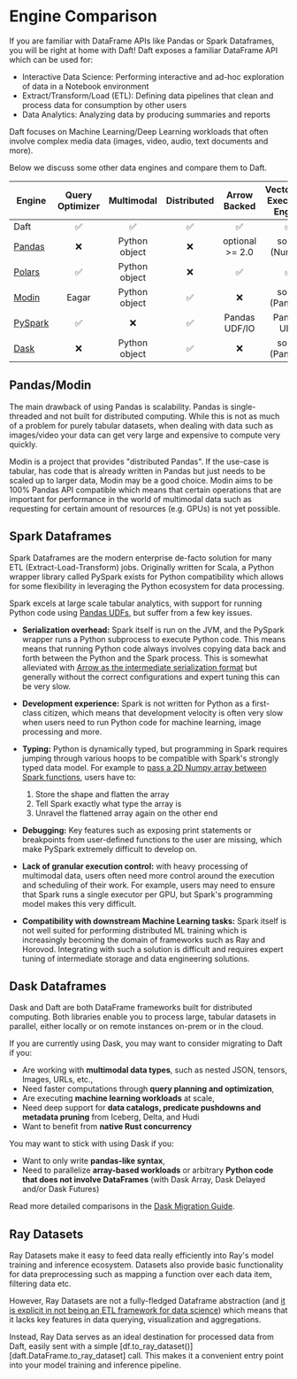 # Engine Comparison

If you are familiar with DataFrame APIs like Pandas or Spark Dataframes, you will be right at home with Daft! Daft exposes a familiar DataFrame API which can be used for:

* Interactive Data Science: Performing interactive and ad-hoc exploration of data in a Notebook environment
* Extract/Transform/Load (ETL): Defining data pipelines that clean and process data for consumption by other users
* Data Analytics: Analyzing data by producing summaries and reports

Daft focuses on Machine Learning/Deep Learning workloads that often involve complex media data (images, video, audio, text documents and more).

Below we discuss some other data engines and compare them to Daft.

<!-- .. csv-table::
 :file: ../_static/dataframe-comp-table.csv
 :widths: 30, 30, 50, 30, 50, 30, 30
 :header-rows: 1 -->

| Engine                                         | Query Optimizer | Multimodal | Distributed | Arrow Backed | Vectorized Execution Engine | Out-of-Core |
| -----------------------------------------------| :--------------:| :--------: | :---------: | :----------: | :-------------------------: | :---------: |
| Daft                                           | ✅ | ✅ | ✅ | ✅ | ✅ | ✅ |
| [Pandas](https://github.com/pandas-dev/pandas) | ❌ | Python object | ❌ | optional >= 2.0 | some (Numpy) | ❌ |
| [Polars](https://github.com/pola-rs/polars)    | ✅ | Python object | ❌ | ✅ | ✅ | ✅ |
| [Modin](https://github.com/modin-project/modin)| Eagar | Python object | ✅ | ❌ | some (Pandas) | ✅ |
| [PySpark](https://github.com/apache/spark)     | ✅ | ❌ | ✅ | Pandas UDF/IO | Pandas UDF | ✅ |
| [Dask](https://github.com/dask/dask)           | ❌ | Python object| ✅ | ❌ | some (Pandas) | ✅ |

## Pandas/Modin

The main drawback of using Pandas is scalability. Pandas is single-threaded and not built for distributed computing. While this is not as much of a problem for purely tabular datasets, when dealing with data such as images/video your data can get very large and expensive to compute very quickly.

Modin is a project that provides "distributed Pandas". If the use-case is tabular, has code that is already written in Pandas but just needs to be scaled up to larger data, Modin may be a good choice. Modin aims to be 100% Pandas API compatible which means that certain operations that are important for performance in the world of multimodal data such as requesting for certain amount of resources (e.g. GPUs) is not yet possible.

## Spark Dataframes

Spark Dataframes are the modern enterprise de-facto solution for many ETL (Extract-Load-Transform) jobs. Originally written for Scala, a Python wrapper library called PySpark exists for Python compatibility which allows for some flexibility in leveraging the Python ecosystem for data processing.

Spark excels at large scale tabular analytics, with support for running Python code using [Pandas UDFs](https://www.databricks.com/blog/2017/10/30/introducing-vectorized-udfs-for-pyspark.html), but suffer from a few key issues.

* **Serialization overhead:** Spark itself is run on the JVM, and the PySpark wrapper runs a Python subprocess to execute Python code. This means means that running Python code always involves copying data back and forth between the Python and the Spark process. This is somewhat alleviated with [Arrow as the intermediate serialization format](https://spark.apache.org/docs/latest/api/python/user_guide/sql/arrow_pandas.html) but generally without the correct configurations and expert tuning this can be very slow.
* **Development experience:** Spark is not written for Python as a first-class citizen, which means that development velocity is often very slow when users need to run Python code for machine learning, image processing and more.
* **Typing:** Python is dynamically typed, but programming in Spark requires jumping through various hoops to be compatible with Spark's strongly typed data model. For example to [pass a 2D Numpy array between Spark functions](https://ai.plainenglish.io/large-scale-deep-learning-with-spark-an-opinionated-guide-1f2a7a948424), users have to:

    1. Store the shape and flatten the array
    2. Tell Spark exactly what type the array is
    3. Unravel the flattened array again on the other end

* **Debugging:** Key features such as exposing print statements or breakpoints from user-defined functions to the user are missing, which make PySpark extremely difficult to develop on.
* **Lack of granular execution control:** with heavy processing of multimodal data, users often need more control around the execution and scheduling of their work. For example, users may need to ensure that Spark runs a single executor per GPU, but Spark's programming model makes this very difficult.
* **Compatibility with downstream Machine Learning tasks:** Spark itself is not well suited for performing distributed ML training which is increasingly becoming the domain of frameworks such as Ray and Horovod. Integrating with such a solution is difficult and requires expert tuning of intermediate storage and data engineering solutions.

## Dask Dataframes

Dask and Daft are both DataFrame frameworks built for distributed computing. Both libraries enable you to process large, tabular datasets in parallel, either locally or on remote instances on-prem or in the cloud.

If you are currently using Dask, you may want to consider migrating to Daft if you:

- Are working with **multimodal data types**, such as nested JSON, tensors, Images, URLs, etc.,
- Need faster computations through **query planning and optimization**,
- Are executing **machine learning workloads** at scale,
- Need deep support for **data catalogs, predicate pushdowns and metadata pruning** from Iceberg, Delta, and Hudi
- Want to benefit from **native Rust concurrency**

You may want to stick with using Dask if you:

- Want to only write **pandas-like syntax**,
- Need to parallelize **array-based workloads** or arbitrary **Python code that does not involve DataFrames** (with Dask Array, Dask Delayed and/or Dask Futures)

Read more detailed comparisons in the [Dask Migration Guide](../migration/dask_migration.md).

## Ray Datasets

Ray Datasets make it easy to feed data really efficiently into Ray's model training and inference ecosystem. Datasets also provide basic functionality for data preprocessing such as mapping a function over each data item, filtering data etc.

However, Ray Datasets are not a fully-fledged Dataframe abstraction (and [it is explicit in not being an ETL framework for data science](https://docs.ray.io/en/latest/data/data.html)) which means that it lacks key features in data querying, visualization and aggregations.

Instead, Ray Data serves as an ideal destination for processed data from Daft, easily sent with a simple [df.to_ray_dataset()][daft.DataFrame.to_ray_dataset] call. This makes it a convenient entry point into your model training and inference pipeline.
